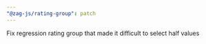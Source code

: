 ```yaml
---
"@zag-js/rating-group": patch
---
```


Fix regression rating group that made it difficult to select half values

